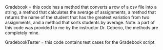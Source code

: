 Gradebook = this code has a method that converts a row of a csv file into a string, a method that calculates the average of assignments, a method that returns the name of the student that has the greatest variation from two assignments, and a method that sorts students by average.
Note: a part of this code was provided to me by the instructor Dr. Ceberio, the methods are completely mine.

GradebookTester = this code contains test cases for the Gradebook script.
